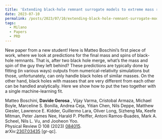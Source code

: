 ```yaml
---
title: 'Extending black-hole remnant surrogate models to extreme mass ratios'
date: 2023-07-10
permalink: /posts/2023/07/10/extending-black-hole-remnant-surrogate-models-to-extreme-mass-ratios
tags:
  - Milano
  - Papers
  - PRD
---
```


New paper from a new student! Here is Matteo Boschini’s first piece of work, where we look at predictions for the final mass and spins of black-hole remnants. That is, after two black hole merge, what’s the mass and spin of the guy they left behind? These predictions are typically done by fitting (in various ways) outputs from numerical-relativity simulations but those, unfortunately, can only handle black holes of similar masses. On the other hand, black holes with masses that are very different from each other can be handled analytically. Here we show how to put the two together with a single machine-learning fit. 

Matteo Boschini, **Davide Gerosa** , Vijay Varma, Cristobal Armaza, Michael Boyle, Marceline S. Bonilla, Andrea Ceja, Yitian Chen, Nils Deppe, Matthew Giesler, Lawrence E. Kidder, Guillermo Lara, Oliver Long, Sizheng Ma, Keefe Mitman, Peter James Nee, Harald P. Pfeiffer, Antoni Ramos-Buades, Mark A. Scheel, Nils L. Vu, and Jooheon Yoo.  
Physical Review D 108 (2023) [084015](<https://journals.aps.org/prd/abstract/10.1103/PhysRevD.108.084015>).  
arXiv:[](<https://arxiv.org/abs/2204.00026>)[](<https://arxiv.org/abs/2204.03423>)[2307.03435](<https://arxiv.org/abs/2307.03435>) [gr-qc].

